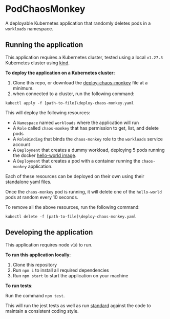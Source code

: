 # PodChaosMonkey
A deployable Kubernetes application that randomly deletes pods in a `workloads` namespace.

## Running the application
This application requires a Kubernetes cluster, tested using a local `v1.27.3` Kubernetes cluster using [kind](https://kind.sigs.k8s.io/).

**To deploy the application on a Kubernetes cluster:**
1. Clone this repo, or download the [deploy-chaos-monkey](https://github.com/sean-web/PodChaosMonkey/blob/main/kubernetes/deploy-chaos-monkey.yaml) file at a minimum.
2. when connected to a cluster, run the following command:

 ```kubectl apply -f [path-to-file]\deploy-chaos-monkey.yaml```

 This will deploy the following resources:
 - A `Namespace` named `workloads` where the application will run
 - A `Role` called `chaos-monkey` that has permission to get, list, and delete pods
 - A `RoleBinding` that binds the `chaos-monkey` role to the `workloads` service account
 - A `Deployment` that creates a dummy workload, deploying 5 pods running the docker [hello-world image](https://hub.docker.com/_/hello-world).
 - A `Deployment` that creates a pod with a container running the `chaos-monkey` application.

Each of these resources can be deployed on their own using their standalone yaml files.

Once the `chaos-monkey` pod is running, it will delete one of the `hello-world` pods at random every 10 seconds.

To remove all the above resources, run the following command:

```kubectl delete -f [path-to-file]\deploy-chaos-monkey.yaml```

## Developing the application
This application requires node `v18` to run.

**To run this application locally**:
1. Clone this repository
2. Run `npm i` to install all required dependencies
3. Run `npm start` to start the application on your machine

**To run tests**:

Run the command `npm test`.

This will run the jest tests as well as run [standard](https://standardjs.com/) against the code to maintain a consistent coding style.

